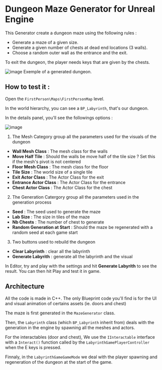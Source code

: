 # Dungeon Maze Generator for Unreal Engine

This Generator create a dungeon maze using the following rules : 
- Generate a maze of a given size.
- Generate a given number of chests at dead end locations (3 walls).
- Choose a random outer wall as the entrance and the exit.

To exit the dungeon, the player needs keys that are given by the chests.

![image](https://github.com/noahmazard/TestJumboMana/assets/93341159/5be1ff14-8a94-473f-8e0f-30676347e852)
Exemple of a generated dungeon.

## How to test it :

Open the `FirstPerson\Maps\FirstPersonMap` level.

In the world hierarchy, you can see a `BP_Labyrinth`, that's our dungeon.

In the details panel, you'll see the followings options :

![image](https://github.com/noahmazard/TestJumboMana/assets/93341159/1a8746c6-5954-4049-bf11-e8173d29f07d)

1. The Mesh Category group all the parameters used for the visuals of the dungeon
  - **Wall Mesh Class** : The mesh class for the walls
  - **Move Half Tile** : Should the walls be move half of the tile size ? Set this if the mesh's pivot is not centered
  - **Floor Mesh Class** : The mesh class for the floor
  - **Tile Size** : The world size of a single tile
  - **Exit Actor Class** : The Actor Class for the exit
  - **Entrance Actor Class** : The Actor Class for the entrance
  - **Chest Actor Class** : The Actor Class for the chest
2. The Generation Catergory group all the parameters used in the generation process
  - **Seed** : The seed used to generate the maze
  - **Lab Size** : The size in tiles of the maze
  - **Nb Chests** : The number of chest to generate
  - **Random Generation at Start** : Should the maze be regenerated with a random seed at each game start
3. Two buttons used to rebuild the dungeon
  - **Clear Labyrinth** : clear all the labyrinth
  - **Generate Labyrith** : generate all the labyrinth and the visual

In Editor, try and play with the settings and hit **Generate Labyrith** to see the result.
You can then hit Play and test it in game.

## Architecture
All the code is made in C++.
The only Blueprint code you'll find is for the UI and visual animation of certains assets (ie. doors and chest)

The maze is first generated in the `MazeGenerator` class. 

Then, the `Labyrinth` class (which `BP_Labyrinth` inherit from) deals with the generation in the engine by spawning all the meshes and actors.

For the interactables (door and chest), We use the `IInteractable` interface with a `Interact()` function called by the `LabyrinthGamePlayerController` when the E keys is pressed.

Finnaly, in the `LabyrinthGameGameMode` we deal with the player spawning and regeneration of the dungeon at the start of the game.
